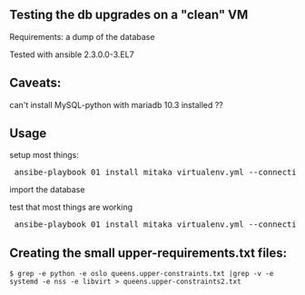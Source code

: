 Testing the db upgrades on a "clean" VM
---------------------------------------

Requirements: a dump of the database

Tested with ansible 2.3.0.0-3.EL7

Caveats: 
----
can't install MySQL-python with mariadb 10.3 installed ??


Usage
-----

setup most things:
<pre> ansibe-playbook 01_install_mitaka_virtualenv.yml --connection=local </pre>

import the database

test that most things are working
<pre> ansibe-playbook 01_install_mitaka_virtualenv.yml --connection=local </pre>

Creating the small upper-requirements.txt files:
--------

```
$ grep -e python -e oslo queens.upper-constraints.txt |grep -v -e systemd -e nss -e libvirt > queens.upper-constraints2.txt 
```
